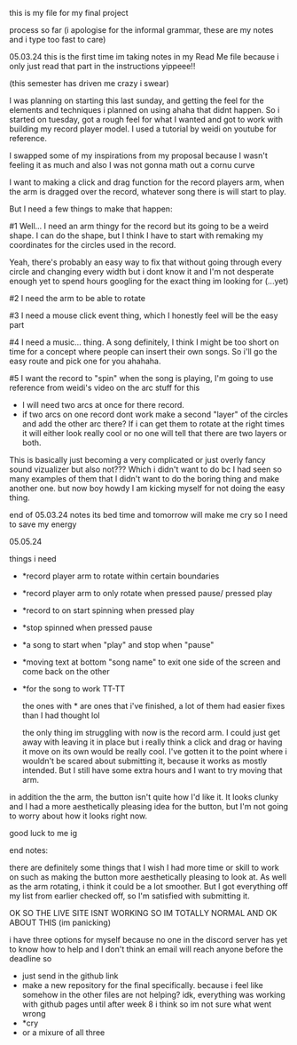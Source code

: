 this is my file for my final project


process so far
(i apologise for the informal grammar, these are my notes and i type too fast to care)

05.03.24 
this is the first time im taking notes in my Read Me file because i only just read that part in the instructions yippeee!!

(this semester has driven me crazy i swear)

I was planning on starting this last sunday, and getting the feel for the elements and techniques i planned on using 
ahaha that didnt happen. So i started on tuesday, got a rough feel for what I wanted and got to work with building my record player model. I used a tutorial by weidi on youtube for reference.

I swapped some of my inspirations from my proposal because I wasn't feeling it as much and also I was not gonna math out a cornu curve 

I want to making a click and drag function for the record players arm, when the arm is dragged over the record, whatever song there is will start to play. 

But I need a few things to make that happen:

#1 Well... I need an arm thingy for the record but its going to be a weird shape. I can do the shape, but I think I have to start with remaking my coordinates for the circles used in the record. 

Yeah, there's probably an easy way to fix that without going through every circle and changing every width but i dont know it and I'm not desperate enough yet to spend hours googling for the exact thing im looking for (...yet)

#2 I need the arm to be able to rotate

#3 I need a mouse click event thing, which I honestly feel will be the easy part 

#4 I need a music... thing. A song definitely, I think I might be too short on time for a concept  where people can insert their own songs. So i'll go the easy route and pick one for you ahahaha. 

#5 I want the record to "spin" when the song is playing, I'm going to use reference from weidi's video on the arc stuff for this 

- I will need two arcs at once for there record.
- if two arcs on one record dont work make a second "layer" of the circles and add the other arc there? If i can get them to rotate at the right times it will either look really cool or no one will tell that there are two layers or both. 

This is basically just becoming a very complicated or just overly fancy sound vizualizer but also not??? Which i didn't want to do bc I had seen so many examples of them that I didn't want to do the boring thing and make another one. but now boy howdy I am kicking myself for not doing the easy thing. 

end of 05.03.24 notes its bed time and tomorrow will make me cry so I need to save my energy 


05.05.24

things i need

- *record player arm to rotate within certain boundaries

- *record player arm to only rotate when pressed pause/ pressed play

- *record to on start spinning when pressed play

- *stop spinned when pressed pause

- *a song to start when "play" and stop when "pause"

- *moving text at bottom "song name" to exit one side of the screen and come back on the other

- *for the song to work TT-TT

  the ones with * are ones that i've finished, a lot of them had easier fixes than I had thought lol

  the only thing im struggling with now is the record arm. I could just get away with leaving it in place but i really think a click and drag or having it move on its own would be really cool. I've gotten it to the point where i wouldn't be scared about submitting it, because it works as mostly intended. But I still have some extra hours and I want to try moving that arm.

in addition the the arm, the button isn't quite how I'd like it. It looks clunky and I had a more aesthetically pleasing idea for the button, but I'm not going to worry about how it looks right now. 

good luck to me ig


end notes:

there are definitely some things that I wish I had more time or skill to work on such as making the button more aesthetically pleasing to look at. As well as the arm rotating, i think it could be a lot smoother. But I got everything off my list from earlier checked off, so I'm satisfied with submitting it. 


OK SO THE LIVE SITE ISNT WORKING 
SO IM TOTALLY NORMAL AND OK ABOUT THIS (im panicking)

i have three options for myself because no one in the discord server has yet to know how to help and I don't think an email will reach anyone before the deadline so
- just send in the github link
- make a new repository for the final specifically. because i feel like somehow in the other files are not helping? idk, everything was working with github pages until after week 8 i think so im not sure what went wrong
- *cry
- or a mixure of all three






